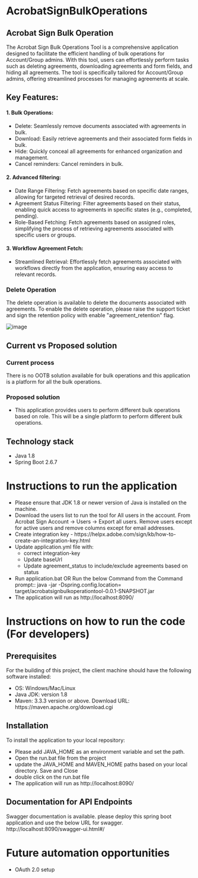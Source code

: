 # AcrobatSignBulkOperations
## Acrobat Sign Bulk Operation 
The Acrobat Sign Bulk Operations Tool is a comprehensive application designed to facilitate the efficient handling of bulk operations for Account/Group admins. With this tool, users can effortlessly perform tasks such as deleting agreements, downloading agreements and form fields, and hiding all agreements. The tool is specifically tailored for Account/Group admins, offering streamlined processes for managing agreements at scale.

## Key Features:
#### 1. Bulk Operations:
  <ul>
    <li>
      Delete: Seamlessly remove documents associated with agreements in bulk.
    </li>
      <li>
        Download: Easily retrieve agreements and their associated form fields in bulk.
      </li>
      <li>
        Hide: Quickly conceal all agreements for enhanced organization and management.
      </li>
     <li>
        Cancel reminders: Cancel reminders in bulk.
      </li>
  </ul>
  
#### 2. Advanced filtering:
  <ul>
  <li>
    Date Range Filtering: Fetch agreements based on specific date ranges, allowing for targeted retrieval of desired records.
  </li>
  <li>
    Agreement Status Filtering: Filter agreements based on their status, enabling quick access to agreements in specific states (e.g., completed, pending).
  </li>
  <li>
    Role-Based Fetching: Fetch agreements based on assigned roles, simplifying the process of retrieving agreements associated with specific users or groups.
  </li>
  </ul>
  
#### 3. Workflow Agreement Fetch:
  <ul>
  
  <li>
    Streamlined Retrieval: Effortlessly fetch agreements associated with workflows directly from the application, ensuring easy access to relevant records.
  </li>
</ul>


### Delete Operation
The delete operation is available to delete the documents associated with agreements. To enable the delete operation, please raise the support ticket and sign the retention policy with enable "agreement_retention" flag.
<br>

![image](https://github.com/abhishekdixitadobe/AcrobatSignBulkOperations/assets/93244386/b0cf89cd-0b3f-43c5-ab65-51f81badf6c3)


## Current vs Proposed solution

### Current process
 There is no OOTB solution available for bulk operations and this application is a platform for all the bulk operations.

### Proposed solution

<ul>
  <li>
    This application provides users to perform different bulk operations based on role. This will be a single platform to perform different bulk operations.
  </li>
  </ul>

## Technology stack
  <ul>
     <li>Java 1.8 </li>
     <li>Spring Boot 2.6.7 </li>
  </ul>

# Instructions to run the application
 <ul>
     <li>Please ensure that JDK 1.8 or newer version of Java is installed on the machine.</li>
     <li>Download the users list to run the tool for All users in the account. From Acrobat Sign Account -> Users -> Export all users. Remove users except for active users and remove columns except for email addresses.</li>
     <li>Create integration key - https://helpx.adobe.com/sign/kb/how-to-create-an-integration-key.html </li>
     <li>Update application.yml file with:
       <ul>
        <li>correct integration-key</li>
        <li>Update baseUrl</li>
        <li>Update agreement_status to include/exclude agreements based on status</li>
       </ul>
      </li>
     <li>Run application.bat  OR Run the below Command from the Command prompt::  java -jar -Dspring.config.location=<path-to-application.yml file> target/acrobatsignbulkoperationtool-0.0.1-SNAPSHOT.jar</li>
        <li> 
     The application will run as http://localhost:8090/
  </li>
  </ul>

# Instructions on how to run the code (For developers)
## Prerequisites
For the building of this project, the client machine should have the following software installed:
<ul>
  <li>
    OS: Windows/Mac/Linux
  </li>
  <li>
    Java JDK: version 1.8
  </li>
  <li>
    Maven: 3.3.3 version or above. Download URL: https://maven.apache.org/download.cgi
  </li>
</ul>
  
## Installation
To install the application to your local repository:
<ul>
  <li>
    Please add JAVA_HOME as an environment variable and set the path.
  </li>
  <li>
    Open the run.bat file from the project
  </li>
  <li>
    update the JAVA_HOME and MAVEN_HOME paths based on your local directory. Save and Close
  </li>
  <li> 
    double click on the run.bat file
  </li>
  <li> 
     The application will run as http://localhost:8090/
  </li>
</ul>

## Documentation for API Endpoints
 Swagger documentation is available. please deploy this spring boot application and use the below URL for swagger.
http://localhost:8090/swagger-ui.html#/

# Future automation opportunities
<ul>
   <li>
      OAuth 2.0 setup
   </li>
  </ul>
